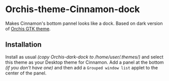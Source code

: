 # Orchis-theme-Cinnamon-dock
Makes Cinnamon's bottom pannel looks like a dock. Based on dark version of [Orchis GTK theme](https://github.com/vinceliuice/Orchis-theme#orchis-theme).

## Installation

Install as usual *(copy Orchis-dark-dock to /home/user/.themes/)* and select this theme as your Desktop theme for Cinnamon. Add a panel at the bottom *(if you don't have one)* and then add a `Grouped window list` applet to the center of the panel. 
